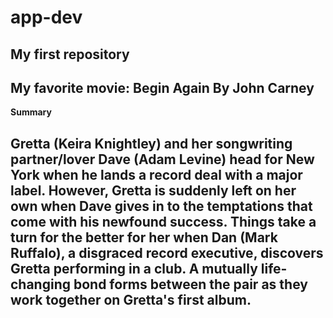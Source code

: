 # app-dev
My first repository
-------------------------------------------------------------------------------------------------------------------------------------
## My favorite movie: Begin Again By John Carney

**Summary**

Gretta (Keira Knightley) and her songwriting partner/lover Dave (Adam Levine) head for New York when he lands a record deal with a major label. However, Gretta is suddenly left on her own when Dave gives in to the temptations that come with his newfound success. Things take a turn for the better for her when Dan (Mark Ruffalo), a disgraced record executive, discovers Gretta performing in a club. A mutually life-changing bond forms between the pair as they work together on Gretta's first album.
-------------------------------------------------------------------------------------------------------------------------------------
